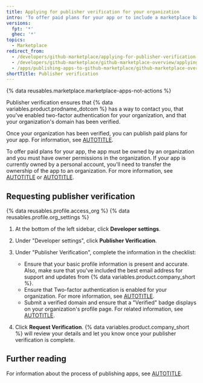 ```yaml
---
title: Applying for publisher verification for your organization
intro: 'To offer paid plans for your app or to include a marketplace badge in your app listing, you must complete the publisher verification process for your organization.'
versions:
  fpt: '*'
  ghec: '*'
topics:
  - Marketplace
redirect_from:
  - /developers/github-marketplace/applying-for-publisher-verification-for-your-organization
  - /developers/github-marketplace/github-marketplace-overview/applying-for-publisher-verification-for-your-organization
  - /apps/publishing-apps-to-github-marketplace/github-marketplace-overview/applying-for-publisher-verification-for-your-organization
shortTitle: Publisher verification
---
```


{% data reusables.marketplace.marketplace-apps-not-actions %}

Publisher verification ensures that {% data variables.product.prodname_dotcom %} has a way to contact you, that you've enabled two-factor authentication for your organization, and that your organization's domain has been verified.

Once your organization has been verified, you can publish paid plans for your app. For information, see [AUTOTITLE](/apps/github-marketplace/listing-an-app-on-github-marketplace/setting-pricing-plans-for-your-listing).

To offer paid plans for your app, the app must be owned by an organization and you must have owner permissions in the organization. If your app is currently owned by a personal account, you'll need to transfer the ownership of the app to an organization. For more information, see [AUTOTITLE](/apps/maintaining-github-apps/transferring-ownership-of-a-github-app) or [AUTOTITLE](/apps/oauth-apps/maintaining-oauth-apps/transferring-ownership-of-an-oauth-app).

## Requesting publisher verification

{% data reusables.profile.access_org %}
{% data reusables.profile.org_settings %}
1. At the bottom of the left sidebar, click **Developer settings**.
1. Under "Developer settings", click **Publisher Verification**.
1. Under "Publisher Verification", complete the information in the checklist:
   * Ensure that your basic profile information is present and accurate. Also, make sure that you've included the best email address for support and updates from {% data variables.product.company_short %}.
   * Ensure that Two-factor authentication is enabled for your organization. For more information, see [AUTOTITLE](/organizations/keeping-your-organization-secure/managing-two-factor-authentication-for-your-organization/requiring-two-factor-authentication-in-your-organization).
   * Submit a verified domain and ensure that a "Verified" badge displays on your organization's profile page. For related information, see [AUTOTITLE](/organizations/managing-organization-settings/verifying-or-approving-a-domain-for-your-organization).

1. Click **Request Verification**. {% data variables.product.company_short %} will review your details and let you know once your publisher verification is complete.

## Further reading

For information about the process of publishing apps, see [AUTOTITLE](/apps/github-marketplace/github-marketplace-overview/about-github-marketplace-for-apps).
